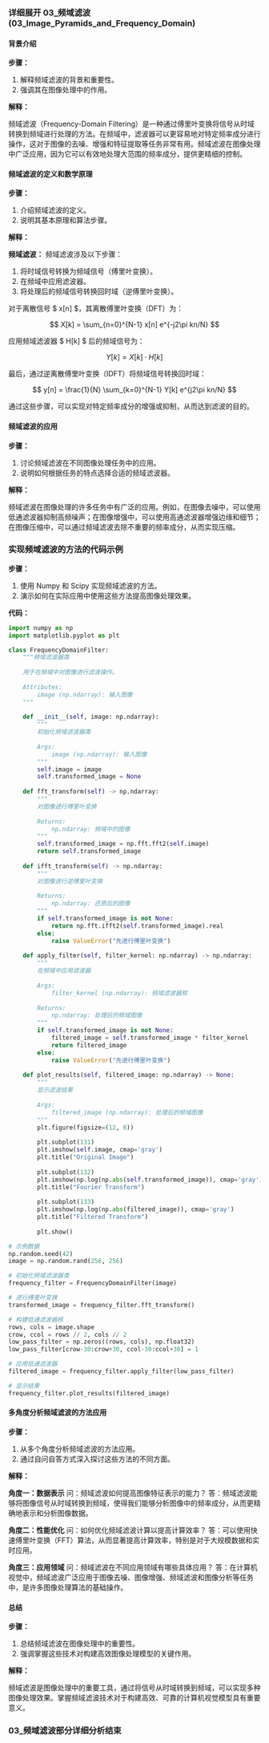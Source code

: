 ### 详细展开 03_频域滤波 (03_Image_Pyramids_and_Frequency_Domain)

#### 背景介绍

**步骤：**

1. 解释频域滤波的背景和重要性。
2. 强调其在图像处理中的作用。

**解释：**

频域滤波（Frequency-Domain Filtering）是一种通过傅里叶变换将信号从时域转换到频域进行处理的方法。在频域中，滤波器可以更容易地对特定频率成分进行操作，这对于图像的去噪、增强和特征提取等任务非常有用。频域滤波在图像处理中广泛应用，因为它可以有效地处理大范围的频率成分，提供更精细的控制。

#### 频域滤波的定义和数学原理

**步骤：**

1. 介绍频域滤波的定义。
2. 说明其基本原理和算法步骤。

**解释：**

**频域滤波：** 频域滤波涉及以下步骤：
1. 将时域信号转换为频域信号（傅里叶变换）。
2. 在频域中应用滤波器。
3. 将处理后的频域信号转换回时域（逆傅里叶变换）。

对于离散信号 $ x[n] $，其离散傅里叶变换（DFT）为：

$$ X[k] = \sum_{n=0}^{N-1} x[n] e^{-j2\pi kn/N} $$

应用频域滤波器 $ H[k] $ 后的频域信号为：

$$ Y[k] = X[k] \cdot H[k] $$

最后，通过逆离散傅里叶变换（IDFT）将频域信号转换回时域：

$$ y[n] = \frac{1}{N} \sum_{k=0}^{N-1} Y[k] e^{j2\pi kn/N} $$

通过这些步骤，可以实现对特定频率成分的增强或抑制，从而达到滤波的目的。

#### 频域滤波的应用

**步骤：**

1. 讨论频域滤波在不同图像处理任务中的应用。
2. 说明如何根据任务的特点选择合适的频域滤波器。

**解释：**

频域滤波在图像处理的许多任务中有广泛的应用。例如，在图像去噪中，可以使用低通滤波器抑制高频噪声；在图像增强中，可以使用高通滤波器增强边缘和细节；在图像压缩中，可以通过频域滤波去除不重要的频率成分，从而实现压缩。

### 实现频域滤波的方法的代码示例

**步骤：**

1. 使用 Numpy 和 Scipy 实现频域滤波的方法。
2. 演示如何在实际应用中使用这些方法提高图像处理效果。

**代码：**

```python
import numpy as np
import matplotlib.pyplot as plt

class FrequencyDomainFilter:
    """频域滤波器类
    
    用于在频域中对图像进行滤波操作。
    
    Attributes:
        image (np.ndarray): 输入图像
    """
    
    def __init__(self, image: np.ndarray):
        """
        初始化频域滤波器类
        
        Args:
            image (np.ndarray): 输入图像
        """
        self.image = image
        self.transformed_image = None
    
    def fft_transform(self) -> np.ndarray:
        """
        对图像进行傅里叶变换
        
        Returns:
            np.ndarray: 频域中的图像
        """
        self.transformed_image = np.fft.fft2(self.image)
        return self.transformed_image
    
    def ifft_transform(self) -> np.ndarray:
        """
        对图像进行逆傅里叶变换
        
        Returns:
            np.ndarray: 还原后的图像
        """
        if self.transformed_image is not None:
            return np.fft.ifft2(self.transformed_image).real
        else:
            raise ValueError("先进行傅里叶变换")
    
    def apply_filter(self, filter_kernel: np.ndarray) -> np.ndarray:
        """
        在频域中应用滤波器
        
        Args:
            filter_kernel (np.ndarray): 频域滤波器核
        
        Returns:
            np.ndarray: 处理后的频域图像
        """
        if self.transformed_image is not None:
            filtered_image = self.transformed_image * filter_kernel
            return filtered_image
        else:
            raise ValueError("先进行傅里叶变换")
    
    def plot_results(self, filtered_image: np.ndarray) -> None:
        """
        显示滤波结果
        
        Args:
            filtered_image (np.ndarray): 处理后的频域图像
        """
        plt.figure(figsize=(12, 6))
        
        plt.subplot(131)
        plt.imshow(self.image, cmap='gray')
        plt.title("Original Image")
        
        plt.subplot(132)
        plt.imshow(np.log(np.abs(self.transformed_image)), cmap='gray')
        plt.title("Fourier Transform")
        
        plt.subplot(133)
        plt.imshow(np.log(np.abs(filtered_image)), cmap='gray')
        plt.title("Filtered Transform")
        
        plt.show()

# 示例数据
np.random.seed(42)
image = np.random.rand(256, 256)

# 初始化频域滤波器类
frequency_filter = FrequencyDomainFilter(image)

# 进行傅里叶变换
transformed_image = frequency_filter.fft_transform()

# 构建低通滤波器核
rows, cols = image.shape
crow, ccol = rows // 2, cols // 2
low_pass_filter = np.zeros((rows, cols), np.float32)
low_pass_filter[crow-30:crow+30, ccol-30:ccol+30] = 1

# 应用低通滤波器
filtered_image = frequency_filter.apply_filter(low_pass_filter)

# 显示结果
frequency_filter.plot_results(filtered_image)
```

#### 多角度分析频域滤波的方法应用

**步骤：**

1. 从多个角度分析频域滤波的方法应用。
2. 通过自问自答方式深入探讨这些方法的不同方面。

**解释：**

**角度一：数据表示**
问：频域滤波如何提高图像特征表示的能力？
答：频域滤波能够将图像信号从时域转换到频域，使得我们能够分析图像中的频率成分，从而更精确地表示和分析图像数据。

**角度二：性能优化**
问：如何优化频域滤波计算以提高计算效率？
答：可以使用快速傅里叶变换（FFT）算法，从而显著提高计算效率，特别是对于大规模数据和实时应用。

**角度三：应用领域**
问：频域滤波在不同应用领域有哪些具体应用？
答：在计算机视觉中，频域滤波广泛应用于图像去噪、图像增强、频域滤波和图像分析等任务中，是许多图像处理算法的基础操作。

#### 总结

**步骤：**

1. 总结频域滤波在图像处理中的重要性。
2. 强调掌握这些技术对构建高效图像处理模型的关键作用。

**解释：**

频域滤波是图像处理中的重要工具，通过将信号从时域转换到频域，可以实现多种图像处理效果。掌握频域滤波技术对于构建高效、可靠的计算机视觉模型具有重要意义。

### 03_频域滤波部分详细分析结束